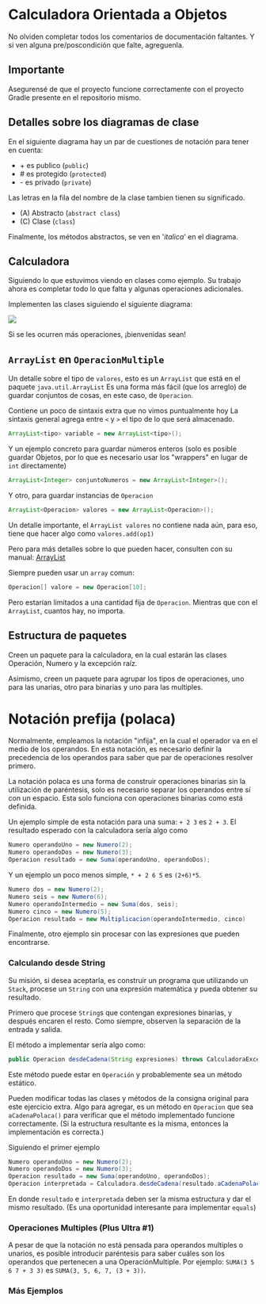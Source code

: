 # Calculadora Orientada a Objetos
No olviden completar todos los comentarios de documentación faltantes.
Y si ven alguna pre/poscondición que falte, agreguenla.

## Importante
Asegurensé de que el proyecto funcione correctamente con el proyecto Gradle
presente en el repositorio mismo.

## Detalles sobre los diagramas de clase 

En el siguiente diagrama hay un par de cuestiones de notación para
tener en cuenta:
 * \+ es publico (`public`)
 * \# es protegido (`protected`)
 * \- es privado (`private`)

Las letras en la fila del nombre de la clase tambien 
tienen su significado.
 * (A) Abstracto (`abstract class`)
 * (C) Clase (`class`)

Finalmente, los métodos abstractos, se ven en '_italica_'
en el diagrama.

## Calculadora
Siguiendo lo que estuvimos viendo en clases como ejemplo.
Su trabajo ahora es completar todo lo que falta y algunas
operaciones adicionales.

Implementen las clases siguiendo el siguiente diagrama:

![](https://www.plantuml.com/plantuml/svg/hP9FJnin4CNl_XIkk81Gf9uHgaYX1wJ-gHhH--pkA8ngpsp7uuYIyjthnc5B5oo4n37pUtxlPMRFae5QZi6ziMkCwCS0n2xz81v18Ve-G4fBCwKk6rxsmYkwHV_MEUYIAVHM9VxBYEKN2M-TtzwpEt_iYOi4Gfy3wE7H3AvCYTSUpc50XeBlsiPN34fGx1U9OYT1Jkfhvm_aNdCogVyFUbZW-2MXxwcTIhS_Cw4EyZ3rO435_bfUlScd78p6W4zMMQh2hu-Kx7JIl_CR2AAOIiv6QF2mLboNu4dXPJnwORdQwNEEgBBrfGcnrPpoO7xfOXSx0lt-bnzEofRtlrwdlnUBVSXy_EWoRZweibMEBVGDaxNOVidKxr13T44RIctyuMOKHkvfXzf_uAg-SRD1LLto1jL8dwQxZIwx926Rj0nwnOZSuXSuyLR3wPDpZoRxRH5Jb2Q5coQj1th6lrxgET5NbOW3DOFEXGtKkJFa8SVWt1y0)

Si se les ocurren más operaciones, ¡bienvenidas sean!

## `ArrayList` en `OperacionMultiple`
Un detalle sobre el tipo de `valores`, esto es un 
`ArrayList` que está en el paquete `java.util.ArrayList`
Es una forma más fácil (que los arreglo) de guardar conjuntos
de cosas, en este caso, de `Operacion`. 

Contiene un poco de sintaxis extra que no vimos puntualmente hoy
La sintaxis general agrega entre `<` y `>` el tipo de lo
que será almacenado.
```java
ArrayList<tipo> variable = new ArrayList<tipo>();
```
Y un ejemplo concreto para guardar números enteros 
(solo es posible guardar Objetos, por lo que es necesario usar
los "wrappers" en lugar de `int` directamente)

```java
ArrayList<Integer> conjuntoNumeros = new ArrayList<Integer>();
```
Y otro, para guardar instancias de `Operacion`
```java
ArrayList<Operacion> valores = new ArrayList<Operacion>();
```
Un detalle importante, el `ArrayList valores` no contiene
nada aún, para eso, tiene que hacer algo como `valores.add(op1)`

Pero para más detalles sobre lo que pueden hacer, consulten
con su manual: [ArrayList](https://docs.oracle.com/en/java/javase/19/docs/api/java.base/java/util/ArrayList.html) 


Siempre pueden usar un `array` comun:
```java
Operacion[] valore = new Operacion[10];
```
Pero estarían limitados a una cantidad fija de `Operacion`.
Mientras que con el `ArrayList`, cuantos hay, no importa.

## Estructura de paquetes

Creen un paquete para la calculadora, en la cual estarán las clases Operación, Numero y la excepción raíz.

Asimismo, creen un paquete para agrupar los tipos de operaciones, uno para las unarias, otro para binarias
y uno para las multiples.

# Notación prefija (polaca)
Normalmente, empleamos la notación "infija", en la cual el operador va en el medio de los operandos. En esta notación, 
es necesario definir la precedencia de los operandos para saber que par de operaciones resolver primero.

La notación polaca es una forma de construir operaciones binarias sin la utilización de paréntesis, solo es necesario
separar los operandos entre sí con un espacio. Esta solo funciona con operaciones binarias como está definida.

Un ejemplo simple de esta notación para una suma: `+ 2 3` es `2 + 3`.
El resultado esperado con la calculadora sería algo como
```java
Numero operandoUno = new Numero(2);
Numero operandoDos = new Numero(3);
Operacion resultado = new Suma(operandoUno, operandoDos);
```
Y un ejemplo un poco menos simple, `* + 2 6 5` es `(2+6)*5`.
```java
Numero dos = new Numero(2);
Numero seis = new Numero(6);
Numero operandoIntermedio = new Suma(dos, seis);
Numero cinco = new Numero(5);
Operacion resultado = new Multiplicacion(operandoIntermedio, cinco)
```
Finalmente, otro ejemplo sin procesar con las expresiones que pueden encontrarse.

### Calculando desde String 
Su misión, si desea aceptarla, es construir un programa que utilizando un `Stack`, procese un `String` con una expresión
matemática y pueda obtener su resultado.

Primero que procese `String`s que contengan expresiones binarias, y después encaren el resto. Como siempre, observen
la separación de la entrada y salida.

El método a implementar sería algo como:
```java
public Operacion desdeCadena(String expresiones) throws CalculadoraExcepcion;
```
Este método puede estar en `Operación` y probablemente sea un método estático.

Pueden modificar todas las clases y métodos de la consigna original para este ejercicio extra. Algo para agregar, es
un método en `Operacion` que sea `aCadenaPolaca()` para verificar que el método implementado funcione correctamente.
(Si la estructura resultante es la misma, entonces la implementación es correcta.)

Siguiendo el primer ejemplo
```java
Numero operandoUno = new Numero(2);
Numero operandoDos = new Numero(3);
Operacion resultado = new Suma(operandoUno, operandoDos);
Operacion interpretada = Calculadora.desdeCadena(resultado.aCadenaPolaca());
```
En donde `resultado` e `interpretada` deben ser la misma estructura y dar el mismo resultado.
(Es una oportunidad interesante para implementar `equals`)

### Operaciones Multiples (Plus Ultra #1)
A pesar de que la notación no está pensada para operandos multiples o unarios, es posible introducir paréntesis para
saber cuáles son los operandos que pertenecen a una OperaciónMultiple.
Por ejemplo:
`SUMA(3 5 6 7 + 3 3)` es `SUMA(3, 5, 6, 7, (3 + 3))`.

### Más Ejemplos
